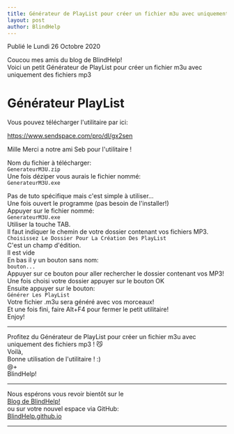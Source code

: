 ```yaml
---
title: Générateur de PlayList pour créer un fichier m3u avec uniquement des fichiers mp3
layout: post
author: BlindHelp
---
```


<footer>Publié le Lundi 26 Octobre 2020</footer>


Coucou mes amis du blog de BlindHelp!    
Voici un petit Générateur de PlayList pour créer un fichier m3u avec uniquement des fichiers mp3

# Générateur PlayList #

Vous pouvez télécharger l'utilitaire par ici:    

<https://www.sendspace.com/pro/dl/gx2sen>    

Mille Merci a notre ami Seb pour l'utilitaire !    

Nom du fichier à télécharger:    
`GenerateurM3U.zip`    
Une fois déziper vous aurais le fichier nommé:    
`GenerateurM3U.exe`    

Pas de tuto spécifique mais c'est simple à utiliser...    
Une fois ouvert le programme (pas besoin de l'installer!)    
Appuyer sur le fichier nommé:    
`GenerateurM3U.exe`    
Utiliser la touche TAB.    
Il faut indiquer le chemin de votre dossier contenant vos fichiers MP3.    
`Choisissez Le Dossier Pour La Création Des PlayList`    
C'est un champ d'édition.    
Il est vide    
En bas il y un bouton sans nom:    
`bouton...`    
Appuyer sur ce bouton pour aller rechercher le dossier contenant vos MP3!    
Une fois choisi votre dossier appuyer sur le bouton OK    
Ensuite appuyer sur le bouton:    
`Générer Les PlayList`    
Votre fichier .m3u sera généré avec vos morceaux!    
Et une fois fini, faire Alt+F4 pour fermer le petit utilitaire!    
Enjoy!    

---

Profitez du Générateur de PlayList pour créer un fichier m3u avec uniquement des fichiers mp3 ! 😼    
Voilà,    
Bonne utilisation  de l'utilitaire ! :)    
@+    
BlindHelp!    

---

Nous espérons vous revoir bientôt sur le      
[Blog de BlindHelp!](http://blindhelp.blogspot.fr/)                    
ou sur  votre nouvel espace via GitHub:                     
[BlindHelp.github.io](https://blindhelp.github.io)                    

---